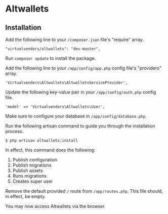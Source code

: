 # Altwallets

## Installation

Add the following line to your `/composer.json` file's "require" array.

    "virtualvendors/altwallets": "dev-master",
    
Run `composer update` to install the package.
    
Add the following line to your `/app/config/app.php` config file's "providers" array.

    'Virtualvendors\Altwallets\AltwalletsServiceProvider',
    
Update the following key-value pair in your `/app/config/auth.php` config file.

    'model' => 'Virtualvendors\Altwallets\User',
    
Make sure to configure your database in `/app/config/database.php`.
    
Run the following artisan command to guide you through the installation process.

    $ php artisan altwallets:install

In effect, this command does the following:

1. Publish configuration
2. Publish migrations
3. Publish assets
4. Runs migrations
5. Creates super user

Remove the default provided `/` route from `/app/routes.php`. This file should, in effect, be empty.

You may now access Altwallets via the browser.